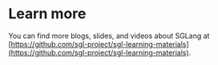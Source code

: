 # Learn more

You can find more blogs, slides, and videos about SGLang at [https://github.com/sgl-project/sgl-learning-materials](https://github.com/sgl-project/sgl-learning-materials).